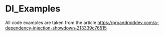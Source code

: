 # DI_Examples
All code examples are taken from the article https://proandroiddev.com/a-dependency-injection-showdown-213339c76515
